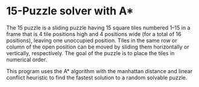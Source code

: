 # 15-Puzzle solver with A*

The 15 puzzle is a sliding puzzle having 15 square tiles numbered 1–15 in a frame that is 4 tile positions high and 4 positions wide (for a total of 16 positions), leaving one unoccupied position. Tiles in the same row or column of the open position can be moved by sliding them horizontally or vertically, respectively. The goal of the puzzle is to place the tiles in numerical order.

This program uses the A* algorithm with the manhattan distance and linear conflict heuristic to find the fastest solution to a random solvable puzzle.
